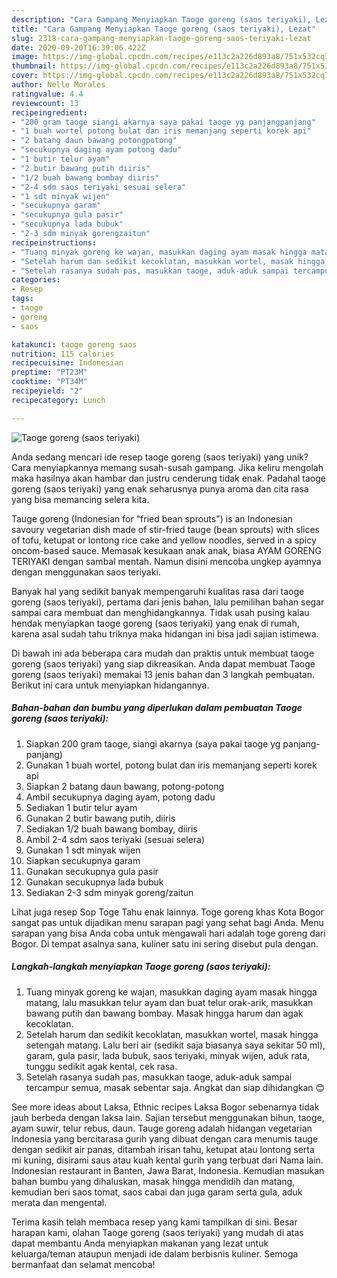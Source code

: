 ```yaml
---
description: "Cara Gampang Menyiapkan Taoge goreng (saos teriyaki), Lezat"
title: "Cara Gampang Menyiapkan Taoge goreng (saos teriyaki), Lezat"
slug: 2318-cara-gampang-menyiapkan-taoge-goreng-saos-teriyaki-lezat
date: 2020-09-20T16:39:06.422Z
image: https://img-global.cpcdn.com/recipes/e113c2a226d893a8/751x532cq70/taoge-goreng-saos-teriyaki-foto-resep-utama.jpg
thumbnail: https://img-global.cpcdn.com/recipes/e113c2a226d893a8/751x532cq70/taoge-goreng-saos-teriyaki-foto-resep-utama.jpg
cover: https://img-global.cpcdn.com/recipes/e113c2a226d893a8/751x532cq70/taoge-goreng-saos-teriyaki-foto-resep-utama.jpg
author: Nelle Morales
ratingvalue: 4.4
reviewcount: 13
recipeingredient:
- "200 gram taoge siangi akarnya saya pakai taoge yg panjangpanjang"
- "1 buah wortel potong bulat dan iris memanjang seperti korek api"
- "2 batang daun bawang potongpotong"
- "secukupnya daging ayam potong dadu"
- "1 butir telur ayam"
- "2 butir bawang putih diiris"
- "1/2 buah bawang bombay diiris"
- "2-4 sdm saos teriyaki sesuai selera"
- "1 sdt minyak wijen"
- "secukupnya garam"
- "secukupnya gula pasir"
- "secukupnya lada bubuk"
- "2-3 sdm minyak gorengzaitun"
recipeinstructions:
- "Tuang minyak goreng ke wajan, masukkan daging ayam masak hingga matang, lalu masukkan telur ayam dan buat telur orak-arik, masukkan bawang putih dan bawang bombay. Masak hingga harum dan agak kecoklatan."
- "Setelah harum dan sedikit kecoklatan, masukkan wortel, masak hingga setengah matang. Lalu beri air (sedikit saja biasanya saya sekitar 50 ml), garam, gula pasir, lada bubuk, saos teriyaki, minyak wijen, aduk rata, tunggu sedikit agak kental, cek rasa."
- "Setelah rasanya sudah pas, masukkan taoge, aduk-aduk sampai tercampur semua, masak sebentar saja. Angkat dan siap dihidangkan 😊"
categories:
- Resep
tags:
- taoge
- goreng
- saos

katakunci: taoge goreng saos 
nutrition: 115 calories
recipecuisine: Indonesian
preptime: "PT23M"
cooktime: "PT34M"
recipeyield: "2"
recipecategory: Lunch

---
```



![Taoge goreng (saos teriyaki)](https://img-global.cpcdn.com/recipes/e113c2a226d893a8/751x532cq70/taoge-goreng-saos-teriyaki-foto-resep-utama.jpg)

Anda sedang mencari ide resep taoge goreng (saos teriyaki) yang unik? Cara menyiapkannya memang susah-susah gampang. Jika keliru mengolah maka hasilnya akan hambar dan justru cenderung tidak enak. Padahal taoge goreng (saos teriyaki) yang enak seharusnya punya aroma dan cita rasa yang bisa memancing selera kita.

Tauge goreng (Indonesian for &#34;fried bean sprouts&#34;) is an Indonesian savoury vegetarian dish made of stir-fried tauge (bean sprouts) with slices of tofu, ketupat or lontong rice cake and yellow noodles, served in a spicy oncom-based sauce. Memasak kesukaan anak anak, biasa AYAM GORENG TERIYAKI dengan sambal mentah. Namun disini mencoba ungkep ayamnya dengan menggunakan saos teriyaki.

Banyak hal yang sedikit banyak mempengaruhi kualitas rasa dari taoge goreng (saos teriyaki), pertama dari jenis bahan, lalu pemilihan bahan segar sampai cara membuat dan menghidangkannya. Tidak usah pusing kalau hendak menyiapkan taoge goreng (saos teriyaki) yang enak di rumah, karena asal sudah tahu triknya maka hidangan ini bisa jadi sajian istimewa.


Di bawah ini ada beberapa cara mudah dan praktis untuk membuat taoge goreng (saos teriyaki) yang siap dikreasikan. Anda dapat membuat Taoge goreng (saos teriyaki) memakai 13 jenis bahan dan 3 langkah pembuatan. Berikut ini cara untuk menyiapkan hidangannya.

<!--inarticleads1-->

##### Bahan-bahan dan bumbu yang diperlukan dalam pembuatan Taoge goreng (saos teriyaki):

1. Siapkan 200 gram taoge, siangi akarnya (saya pakai taoge yg panjang-panjang)
1. Gunakan 1 buah wortel, potong bulat dan iris memanjang seperti korek api
1. Siapkan 2 batang daun bawang, potong-potong
1. Ambil secukupnya daging ayam, potong dadu
1. Sediakan 1 butir telur ayam
1. Gunakan 2 butir bawang putih, diiris
1. Sediakan 1/2 buah bawang bombay, diiris
1. Ambil 2-4 sdm saos teriyaki (sesuai selera)
1. Gunakan 1 sdt minyak wijen
1. Siapkan secukupnya garam
1. Gunakan secukupnya gula pasir
1. Gunakan secukupnya lada bubuk
1. Sediakan 2-3 sdm minyak goreng/zaitun


Lihat juga resep Sop Toge Tahu enak lainnya. Toge goreng khas Kota Bogor sangat pas untuk dijadikan menu sarapan pagi yang sehat bagi Anda. Menu sarapan yang bisa Anda coba untuk mengawali hari adalah toge goreng dari Bogor. Di tempat asalnya sana, kuliner satu ini sering disebut pula dengan. 

<!--inarticleads2-->

##### Langkah-langkah menyiapkan Taoge goreng (saos teriyaki):

1. Tuang minyak goreng ke wajan, masukkan daging ayam masak hingga matang, lalu masukkan telur ayam dan buat telur orak-arik, masukkan bawang putih dan bawang bombay. Masak hingga harum dan agak kecoklatan.
1. Setelah harum dan sedikit kecoklatan, masukkan wortel, masak hingga setengah matang. Lalu beri air (sedikit saja biasanya saya sekitar 50 ml), garam, gula pasir, lada bubuk, saos teriyaki, minyak wijen, aduk rata, tunggu sedikit agak kental, cek rasa.
1. Setelah rasanya sudah pas, masukkan taoge, aduk-aduk sampai tercampur semua, masak sebentar saja. Angkat dan siap dihidangkan 😊


See more ideas about Laksa, Ethnic recipes Laksa Bogor sebenarnya tidak jauh berbeda dengan laksa lain. Sajian tersebut menggunakan bihun, taoge, ayam suwir, telur rebus, daun. Tauge goreng adalah hidangan vegetarian Indonesia yang bercitarasa gurih yang dibuat dengan cara menumis tauge dengan sedikit air panas, ditambah irisan tahu, ketupat atau lontong serta mi kuning, disirami saus atau kuah kental gurih yang terbuat dari Nama lain. Indonesian restaurant in Banten, Jawa Barat, Indonesia. Kemudian masukan bahan bumbu yang dihaluskan, masak hingga mendidih dan matang, kemudian beri saos tomat, saos cabai dan juga garam serta gula, aduk merata dan mengental. 

Terima kasih telah membaca resep yang kami tampilkan di sini. Besar harapan kami, olahan Taoge goreng (saos teriyaki) yang mudah di atas dapat membantu Anda menyiapkan makanan yang lezat untuk keluarga/teman ataupun menjadi ide dalam berbisnis kuliner. Semoga bermanfaat dan selamat mencoba!
